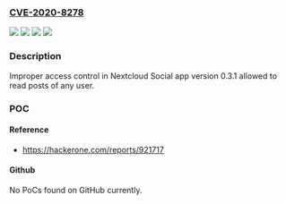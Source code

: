 ### [CVE-2020-8278](https://cve.mitre.org/cgi-bin/cvename.cgi?name=CVE-2020-8278)
![](https://img.shields.io/static/v1?label=Product&message=Nextcloud%20Social&color=blue)
![](https://img.shields.io/static/v1?label=Version&message=Affects%20v0.3.1%20&color=brightgreen)
![](https://img.shields.io/static/v1?label=Version&message=Fixed%20in%20v0.4.0%20&color=brightgreen)
![](https://img.shields.io/static/v1?label=Vulnerability&message=Improper%20Access%20Control%20-%20Generic%20(CWE-284)&color=brightgreen)

### Description

Improper access control in Nextcloud Social app version 0.3.1 allowed to read posts of any user.

### POC

#### Reference
- https://hackerone.com/reports/921717

#### Github
No PoCs found on GitHub currently.

